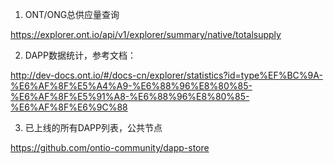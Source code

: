 

1. ONT/ONG总供应量查询

https://explorer.ont.io/api/v1/explorer/summary/native/totalsupply


2. DAPP数据统计，参考文档：

http://dev-docs.ont.io/#/docs-cn/explorer/statistics?id=type%EF%BC%9A-%E6%AF%8F%E5%A4%A9-%E6%88%96%E8%80%85-%E6%AF%8F%E5%91%A8-%E6%88%96%E8%80%85-%E6%AF%8F%E6%9C%88


3. 已上线的所有DAPP列表，公共节点

https://github.com/ontio-community/dapp-store